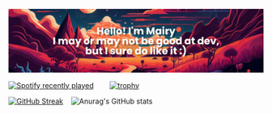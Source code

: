<!--
### Hi there 👋


**mairykenupp/mairykenupp** is a ✨ _special_ ✨ repository because its `README.md` (this file) appears on your GitHub profile.

Here are some ideas to get you started:

- 🔭 I’m currently working on ...
- 🌱 I’m currently learning ...
- 👯 I’m looking to collaborate on ...
- 🤔 I’m looking for help with ...
- 💬 Ask me about ...
- 📫 How to reach me: ...
- 😄 Pronouns: ...
- ⚡ Fun fact: ...
-->
[![MasterHead](banner.png)](https://github.com/mairykenupp/mairykenupp/)

<!--Github Trophies and stats from: https://github.com/ryo-ma/github-profile-trophy#dracula || Spotify mod from: https://github.com/JeffreyCA/spotify-recently-played-readme-->
[![Spotify recently played](https://spotify-recently-played-readme.vercel.app/api?user=12168652719&width=500&unique=true&count=1)](https://open.spotify.com/user/mairykenupp) &nbsp;&nbsp;&nbsp;&nbsp;&nbsp;&nbsp; [![trophy](https://github-profile-trophy.vercel.app/?username=mairykenupp&theme=tokyonight&column=4)](https://github.com/ryo-ma/github-profile-trophy) 

<!--GitHub Streak from: https://github-readme-streak-stats.herokuapp.com/demo/ || GitHub Stats from: https://github.com/anuraghazra/github-readme-stats-->
[![GitHub Streak](https://github-readme-streak-stats.herokuapp.com?user=mairykenupp&theme=tokyonight&date_format=j%20M%5B%20Y%5D&mode=weekly&card_width=525)](https://git.io/streak-stats) &nbsp;&nbsp; ![Anurag's GitHub stats](https://github-readme-stats.vercel.app/api?username=mairykenupp&show_icons=true&theme=tokyonight)

<!--- Badges from: https://naereen.github.io/badges/ || Top Languages from: https://github.com/anuraghazra/github-readme-stats
[![Visual Studio Code](https://img.shields.io/badge/--007ACC?logo=visual%20studio%20code&logoColor=ffffff)](https://code.visualstudio.com/)

![Top Langs](https://github-readme-stats.vercel.app/api/top-langs/?username=mairykenupp&layout=compact&theme=tokyonight) 
--->


